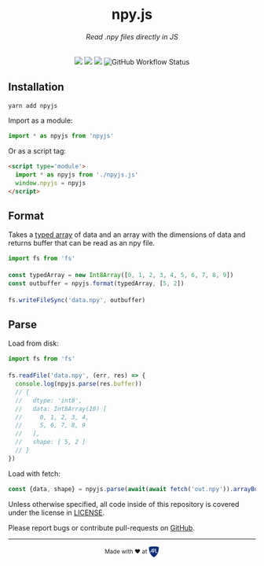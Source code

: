 <h1 align=center>npy.js</h1>
<h6 align=center>Read .npy files directly in JS</h6>

<p align=center>
    <img src="https://img.shields.io/npm/v/npyjs.svg?style=for-the-badge" />
    <img src="https://img.shields.io/github/issues/aplbrain/npyjs.svg?style=for-the-badge" />
    <img src="https://img.shields.io/github/license/aplbrain/npyjs.svg?style=for-the-badge" />
    <img alt="GitHub Workflow Status" src="https://img.shields.io/github/workflow/status/aplbrain/npyjs/Node.js CI?label=Tests&style=for-the-badge">
</p>

## Installation

```shell
yarn add npyjs
```

Import as a module:

```js
import * as npyjs from 'npyjs' 
```

Or as a script tag:

```html
<script type='module'>
  import * as npyjs from './npyjs.js' 
  window.npyjs = npyjs
</script>
```

## Format

Takes a [typed array](https://developer.mozilla.org/en-US/docs/Web/JavaScript/Typed_arrays) of data and an array with the dimensions of data and returns buffer that can be read as an npy file.

```js
import fs from 'fs'

const typedArray = new Int8Array([0, 1, 2, 3, 4, 5, 6, 7, 8, 9])
const outbuffer = npyjs.format(typedArray, [5, 2])

fs.writeFileSync('data.npy', outbuffer)
```

## Parse 

Load from disk:

```js
import fs from 'fs'

fs.readFile('data.npy', (err, res) => {
  console.log(npyjs.parse(res.buffer))
  // {
  //   dtype: 'int8',
  //   data: Int8Array(10) [
  //     0, 1, 2, 3, 4,
  //     5, 6, 7, 8, 9
  //   ],
  //   shape: [ 5, 2 ]
  // }
})
```

Load with fetch:

```js
const {data, shape} = npyjs.parse(await(await fetch('out.npy')).arrayBuffer())
```


Unless otherwise specified, all code inside of this repository is covered under the license in [LICENSE](LICENSE).

Please report bugs or contribute pull-requests on [GitHub](https://github.com/aplbrain/npyjs).

---

<p align="center"><small>Made with ♥ at <a href="http://www.jhuapl.edu/"><img alt="JHU APL" align="center" src="./docs/apl-logo.png" height="23px"></a></small></p>
